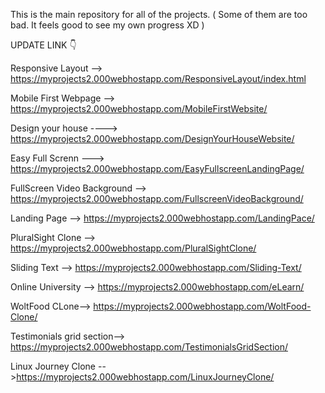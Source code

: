This is the main repository for all of the projects. ( Some of them are too bad. It feels good to see my own progress XD )

UPDATE LINK 👇


Responsive Layout --> https://myprojects2.000webhostapp.com/ResponsiveLayout/index.html 

Mobile First Webpage --> https://myprojects2.000webhostapp.com/MobileFirstWebsite/

Design your house ----> https://myprojects2.000webhostapp.com/DesignYourHouseWebsite/

Easy Full Screnn ---> https://myprojects2.000webhostapp.com/EasyFullscreenLandingPage/

FullScreen Video Background --> https://myprojects2.000webhostapp.com/FullscreenVideoBackground/

Landing Page --> https://myprojects2.000webhostapp.com/LandingPace/

PluralSight Clone --> https://myprojects2.000webhostapp.com/PluralSightClone/

Sliding Text --> https://myprojects2.000webhostapp.com/Sliding-Text/

Online University -->  https://myprojects2.000webhostapp.com/eLearn/

WoltFood CLone--> https://myprojects2.000webhostapp.com/WoltFood-Clone/

Testimonials grid section--> https://myprojects2.000webhostapp.com/TestimonialsGridSection/

Linux Journey Clone -- >https://myprojects2.000webhostapp.com/LinuxJourneyClone/






